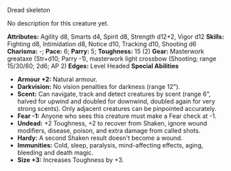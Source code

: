 Dread skeleton

No description for this creature yet.

**Attributes:** Agility d8, Smarts d4, Spirit d8, Strength d12+2, Vigor
d12
**Skills:** Fighting d8, Intimidation d8, Notice d10, Tracking d10,
Shooting d6
**Charisma:** -; **Pace:** 6; **Parry:** 5; **Toughness:** 15 (2)
**Gear:** Masterwork greataxe (Str+d10; Parry -1), masterwork light
crossbow (Shooting; range 15/30/60; 2d6; AP 2)
**Edges:** Level Headed
**Special Abilities**
- **Armour +2:** Natural armour.
- **Darkvision:** No vision penalties for darkness (range 12").
- **Scent:** Can navigate, track and detect creatures by scent (range
6", halved for upwind and doubled for downwind, doubled again for very
strong scents). Only adjacent creatures can be pinpointed accurately.
- **Fear -1:** Anyone who sees this creature must make a Fear check at
-1.
- **Undead:** +2 Toughness, +2 to recover from Shaken, ignore wound
modifiers, disease, poison, and extra damage from called shots.
- **Hardy:** A second Shaken result doesn't become a wound.
- **Immunities:** Cold, sleep, paralysis, mind-affecting effects, aging,
bleeding and death magic.
- **Size +3:** Increases Toughness by +3.

